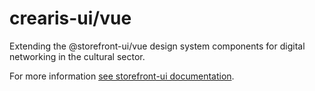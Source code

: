 # crearis-ui/vue

Extending the @storefront-ui/vue design system components for digital networking in the cultural sector.

For more information [see storefront-ui documentation](https://docs.storefrontui.io/v2/).
